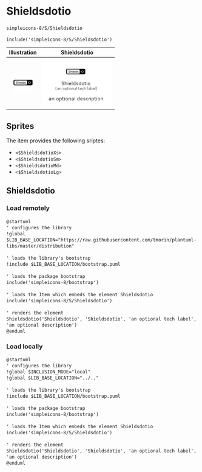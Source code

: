 # Shieldsdotio


```text
simpleicons-8/S/Shieldsdotio
```

```text
include('simpleicons-8/S/Shieldsdotio')
```



| Illustration | Shieldsdotio |
| :---: | :---: |
| ![illustration for Illustration](../../simpleicons-8/S/Shieldsdotio.png) | ![illustration for Shieldsdotio](../../simpleicons-8/S/Shieldsdotio.Local.png) |



## Sprites
The item provides the following sriptes:

- `<$ShieldsdotioXs>`
- `<$ShieldsdotioSm>`
- `<$ShieldsdotioMd>`
- `<$ShieldsdotioLg>`





## Shieldsdotio

### Load remotely
```plantuml
@startuml
' configures the library
!global $LIB_BASE_LOCATION="https://raw.githubusercontent.com/tmorin/plantuml-libs/master/distribution"

' loads the library's bootstrap
!include $LIB_BASE_LOCATION/bootstrap.puml

' loads the package bootstrap
include('simpleicons-8/bootstrap')

' loads the Item which embeds the element Shieldsdotio
include('simpleicons-8/S/Shieldsdotio')

' renders the element
Shieldsdotio('Shieldsdotio', 'Shieldsdotio', 'an optional tech label', 'an optional description')
@enduml
```

### Load locally
```plantuml
@startuml
' configures the library
!global $INCLUSION_MODE="local"
!global $LIB_BASE_LOCATION="../.."

' loads the library's bootstrap
!include $LIB_BASE_LOCATION/bootstrap.puml

' loads the package bootstrap
include('simpleicons-8/bootstrap')

' loads the Item which embeds the element Shieldsdotio
include('simpleicons-8/S/Shieldsdotio')

' renders the element
Shieldsdotio('Shieldsdotio', 'Shieldsdotio', 'an optional tech label', 'an optional description')
@enduml
```

